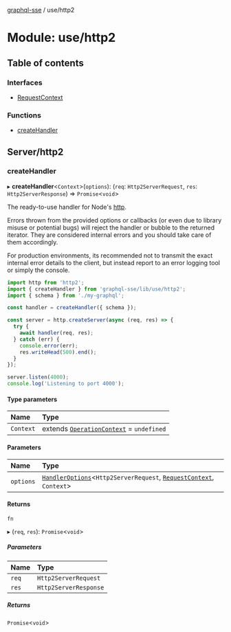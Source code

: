 [graphql-sse](../README.md) / use/http2

# Module: use/http2

## Table of contents

### Interfaces

- [RequestContext](../interfaces/use_http2.RequestContext.md)

### Functions

- [createHandler](use_http2.md#createhandler)

## Server/http2

### createHandler

▸ **createHandler**<`Context`\>(`options`): (`req`: `Http2ServerRequest`, `res`: `Http2ServerResponse`) => `Promise`<`void`\>

The ready-to-use handler for Node's [http](https://nodejs.org/api/http2.html).

Errors thrown from the provided options or callbacks (or even due to
library misuse or potential bugs) will reject the handler or bubble to the
returned iterator. They are considered internal errors and you should take care
of them accordingly.

For production environments, its recommended not to transmit the exact internal
error details to the client, but instead report to an error logging tool or simply
the console.

```ts
import http from 'http2';
import { createHandler } from 'graphql-sse/lib/use/http2';
import { schema } from './my-graphql';

const handler = createHandler({ schema });

const server = http.createServer(async (req, res) => {
  try {
    await handler(req, res);
  } catch (err) {
    console.error(err);
    res.writeHead(500).end();
  }
});

server.listen(4000);
console.log('Listening to port 4000');
```

#### Type parameters

| Name | Type |
| :------ | :------ |
| `Context` | extends [`OperationContext`](handler.md#operationcontext) = `undefined` |

#### Parameters

| Name | Type |
| :------ | :------ |
| `options` | [`HandlerOptions`](../interfaces/handler.HandlerOptions.md)<`Http2ServerRequest`, [`RequestContext`](../interfaces/use_http2.RequestContext.md), `Context`\> |

#### Returns

`fn`

▸ (`req`, `res`): `Promise`<`void`\>

##### Parameters

| Name | Type |
| :------ | :------ |
| `req` | `Http2ServerRequest` |
| `res` | `Http2ServerResponse` |

##### Returns

`Promise`<`void`\>
